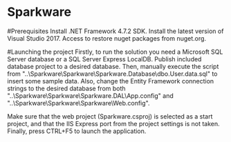 # Sparkware

#Prerequisites
Install .NET Framework 4.7.2 SDK.
Install the latest version of Visual Studio 2017.
Access to restore nuget packages from nuget.org.

#Launching the project
Firstly, to run the solution you need a Microsoft SQL Server database or a SQL Server Express LocalDB.
Publish included database project to a desired database.
Then, manually execute the script from "..\Sparkware\Sparkware\Sparkware.Database\dbo.User.data.sql" to insert some sample data.
Also, change the Entity Framework connection strings to the desired database from both "..\Sparkware\Sparkware\Sparkware.DAL\App.config" and "..\Sparkware\Sparkware\Sparkware\Web.config".

Make sure that the web project (Sparkware.csproj) is selected as a start project, and that the IIS Express port from the project settings is not taken.
Finally, press CTRL+F5 to launch the application.
